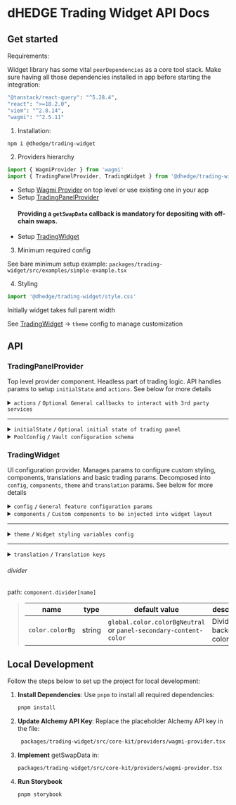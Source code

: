 # dHEDGE Trading Widget API Docs

## Get started

Requirements:

Widget library has some vital `peerDependencies` as a core tool stack. Make sure having all those dependencies installed in app before starting the integration:

```bash
"@tanstack/react-query": "^5.28.4",
"react": ">=18.2.0",
"viem": "^2.8.14",
"wagmi": "^2.5.11"
```

1. Installation:

```bash
npm i @dhedge/trading-widget
```

2. Providers hierarchy

```typescript jsx
import { WagmiProvider } from 'wagmi'
import { TradingPanelProvider, TradingWidget } from '@dhedge/trading-widget'
```

- Setup [Wagmi Provider](https://wagmi.sh/react/api/WagmiProvider) on top level or use existing one in your app
- Setup [TradingPanelProvider](#tradingpanelprovider)
  #### Providing a `getSwapData` callback is mandatory for depositing with off-chain swaps.
- Setup [TradingWidget](#tradingwidget)

3. Minimum required config

See bare minimum setup example: `packages/trading-widget/src/examples/simple-example.tsx`

4. Styling

```typescript jsx
import '@dhedge/trading-widget/style.css'
```

Initially widget takes full parent width

See [TradingWidget](#tradingwidget) -> `theme` config to manage customization

## API

### TradingPanelProvider

Top level provider component. Headless part of trading logic. API handles params to setup `initialState` and `actions`. See below for more details

<details>
<summary><code>actions</code> <code><b>/</b></code> <code>Optional General callbacks to interact with 3rd party services</code></summary>

> | name                           | type                                                                                                                                                                                                                                                                                                                                                                                                   | default value | description                                                                       |
> | ------------------------------ | ------------------------------------------------------------------------------------------------------------------------------------------------------------------------------------------------------------------------------------------------------------------------------------------------------------------------------------------------------------------------------------------------------ | ------------- | --------------------------------------------------------------------------------- |
> | `onUpdateSendTokenInput`       | (payload: Partial\<{ address: `Address`; symbol: `string`; value: `string`; decimals: `number`; isLoading?: `boolean` }\>) => void                                                                                                                                                                                                                                                                     | undefined     | triggers on send token change                                                     |
> | `onUpdateTradingSettings`      | (payload: Partial\<{ slippage: `number \| 'auto'`; minSlippage?: `number` isInfiniteAllowance: `boolean`; isMultiAssetWithdrawalEnabled: `boolean`; isCustomDepositOptionsDisabled?: `boolean`; isMaxSlippageLoading: `boolean` }\>) => void                                                                                                                                                           | undefined     | triggers on trading settings change                                               |
> | `onSetTradingType`             | (payload: `'deposit' \| 'withdraw'`) => void                                                                                                                                                                                                                                                                                                                                                           | undefined     | triggers on trading type change                                                   |
> | `onUpdateTradingModal`         | (payload: Partial\<{ isOpen: `boolean`; status: `'Success' \| 'None' \| 'Mining' \|  'Wallet'` }\>) => void                                                                                                                                                                                                                                                                                            | undefined     | triggers on trading modal change                                                  |
> | `onUpdateTransactions`         | (payload: AddTransaction \| UpdateTransaction \| RemoveTransaction) => void                                                                                                                                                                                                                                                                                                                            | undefined     | triggers on transaction action change                                             |
> | `onTradingSettleError`         | (error: `Error`) => void                                                                                                                                                                                                                                                                                                                                                                               | undefined     | triggers on trading settle error                                                  |
> | `onTransactionError`           | (error: `Error`, action: `TransactionAction` \| `undefined`, chainId?: `ChainId`, txHash?: `Address`) => void                                                                                                                                                                                                                                                                                          | undefined     | triggers on transaction error                                                     |
> | `onTransactionSuccess`         | (data: `WaitForTransactionReceiptReturnType`, action: `TransactionAction` \| `undefined`, link?: `string`) => void                                                                                                                                                                                                                                                                                     | undefined     | triggers on transaction success                                                   |
> | `onTransactionEstimationError` | (error: `EstimationError`, address: `Address`, chainId?: `ChainId`, account?: `Address`) => void                                                                                                                                                                                                                                                                                                       | undefined     | triggers on transaction estimation error                                          |
> | `onTokenSelector`              | (payload: { isOpen: `boolean`; entity: `'token' \| 'pool'` }) => void                                                                                                                                                                                                                                                                                                                                  | undefined     | triggers on token selector change                                                 |
> | `onLog`                        | (eventName: `string`, payload?: `Record<string, unknown>`) => void                                                                                                                                                                                                                                                                                                                                     | undefined     | triggers on log event                                                             |
> | `onSimulateTransaction`        | (payload: { chainId: `ChainId`; from: `Address`: to: `Address`; input: `string`; gas: `number`; value?: `string` }) => Promise<{ link?: `string`; simulation: { status: `boolean`; error_message: `string` } } \| null>                                                                                                                                                                                | undefined     | triggers to simulate transaction and get error details after failed tx estimation |
> | `getSwapData`                  | ({ signal: `AbortSignal`, variables: { chainId: `number`; sourceAddress: `Address`; destinationAddress: `Address`; walletAddress: `Address`; fromAddress: `Address`; amount: `string`; slippage: `string` } }) => Promise<{ destinationAmount: `string`; rawTransaction: `{ data: string }` ; routerKey: `'ONE_INCH' / 'ONE_INCH_V5' / 'ZERO_X' / 'PARASWAP' / 'PARASWAP_V6' / 'ODOS_V2'` } } \| null> | undefined     | provides off chain swap data based on send token value                            |

###### Source: `packages/trading-widget/src/core-kit/providers/index.tsx`

###### Default values: `undefined`

</details>

---

<details>
<summary><code>initialState</code> <code><b>/</b></code> <code>Optional initial state of trading panel</code></summary>

> | name                          | type                                                                                                                                                                                                                                              | default value                                                                                                                                          | description                                                                                     |
> | ----------------------------- | ------------------------------------------------------------------------------------------------------------------------------------------------------------------------------------------------------------------------------------------------- | ------------------------------------------------------------------------------------------------------------------------------------------------------ | ----------------------------------------------------------------------------------------------- |
> | `poolAddress`                 | Address                                                                                                                                                                                                                                           | `AddressZero`                                                                                                                                          | Current active pool address                                                                     |
> | `poolConfigMap`               | Record<Address, PoolConfig>                                                                                                                                                                                                                       | `{}`                                                                                                                                                   | Map of pool configs available for trading                                                       |
> | `settings`                    | { slippage: `number \| 'auto'`; minSlippage?: `number`; isInfiniteAllowance: `boolean`; isMultiAssetWithdrawalEnabled: `boolean`; isCustomDepositOptionsDisabled?: `boolean`; isMaxSlippageLoading: `boolean`; availableAggregators: `string[]` } | { slippage: `'auto'`; isInfiniteAllowance: `false`; isMultiAssetWithdrawalEnabled: `true`; isMaxSlippageLoading: `false`; availableAggregators: `[]` } | Panel settings                                                                                  |
> | `type`                        | 'deposit' \| 'withdraw'                                                                                                                                                                                                                           | `'deposit'`                                                                                                                                            | Trading type                                                                                    |
> | `input`                       | { sendToken: { address: `Address`; symbol: `string`; value: `string`; decimals: `number`; isLoading?: `boolean` }; receiveToken: { address: `Address`; symbol: `string`; value: `string`; decimals: `number`; isLoading?: `boolean` } }           | `poolConfigMap[poolAddress]`                                                                                                                           | Send/receive tokens pair                                                                        |
> | `entryFee`                    | { deposit: `number`; depositWithCustomCooldown: `number`; }                                                                                                                                                                                       | { deposit: `0`; depositWithCustomCooldown: `0.1` }                                                                                                     | Entry fee config map                                                                            |
> | `modal`                       | { isOpen: `boolean`; status: `'Success' \| 'None' \| 'Mining' \|  'Wallet'`; action: `'deposit' \| 'withdraw' \| 'approve  \`; link?: `string`; sendToken: TradingToken \| null; receiveToken: TradingToken \| null }                             | `{ isOpen: `false`,status: `'None'`, receiveToken: `null`, sendToken: `null` }`                                                                        | Trading modal state                                                                             |
> | `transactions`                | { action: `'deposit' \| 'withdraw' \| 'approve'`; symbol: `string`; chainId: `ChainId`; txHash?: `Address` }[]                                                                                                                                    | `[]`                                                                                                                                                   | Pending transactions                                                                            |
> | `poolFallbackData`            | { address: `Address`; managerLogicAddress?: `Address`; poolCompositions: `PoolComposition[]`; tokenPrice?: `string`; apy?: { value: `number`; currency: `'USD' \| 'ETH'` } }                                                                      | { address: `AddressZero` }                                                                                                                             | Current active pool fallback data to override or extend contract's response                     |
> | `defaultChainId`              | number (optional)                                                                                                                                                                                                                                 | undefined                                                                                                                                              | Chain id that will be returned from useNetwork wagmi hook when connected to unsupported network |
> | `customDepositTokensPerChain` | Record<ChainId, TradingToken[]>                                                                                                                                                                                                                   | `undefined`                                                                                                                                            | Per-chain map of extra deposit tokens that are appended to `depositParams.customTokens`.        |

###### Source: `packages/trading-widget/src/core-kit/providers/index.tsx`

###### Default values: `packages/trading-widget/src/core-kit/providers/index.tsx`

</details>

<details>
<summary><code>PoolConfig</code> <code><b>/</b></code> <code>Vault configuration schema</code></summary>

> | name                                        | type                                   | default value | description                                                                                                                             |
> | ------------------------------------------- | -------------------------------------- | ------------- | --------------------------------------------------------------------------------------------------------------------------------------- |
> | `address`                                   | `Address`                              | —             | Vault contract address                                                                                                                  |
> | `symbol`                                    | `string`                               | —             | Vault token symbol                                                                                                                      |
> | `chainId`                                   | `ChainId`                              | —             | Chain identifier where the vault lives                                                                                                  |
> | `depositParams.customTokens`                | `TradingToken[]`                       | `[]`          | List of additional assets accepted for deposits                                                                                         |
> | `depositParams.defaultDepositTokenSymbol`   | `string`                               | `undefined`   | Symbol of token to pre-select by default when switching to the **Deposit** tab                                                          |
> | `withdrawParams.customTokens`               | `TradingToken[]`                       | `[]`          | List of single-asset options available for withdrawals                                                                                  |
> | `withdrawParams.defaultWithdrawTokenSymbol` | `string`                               | `undefined`   | Symbol of token to pre-select by default when switching to the **Withdraw** tab (falls back to first `customTokens` item if undefined). |
> | `deprecated`                                | `boolean`                              | `false`       | Marks vault as deprecated and blocks trading operations                                                                                 |
> | `maintenance`                               | `boolean`                              | `false`       | Enables global vault maintenance mode (blocks deposits & withdrawals)                                                                   |
> | `maintenanceDeposits`                       | `boolean`                              | `false`       | Blocks only deposits                                                                                                                    |
> | `maintenanceWithdrawals`                    | `boolean`                              | `false`       | Blocks only withdrawals                                                                                                                 |
> | `pricingAsset`                              | `{ address: Address; symbol: string }` | `undefined`   | Pricing asset used for limit orders                                                                                                     |

###### Source: `packages/trading-widget/src/core-kit/types/config.types.ts`

</details>

### TradingWidget

UI configuration provider. Manages params to configure custom styling, components, translations and basic trading params. Decomposed into `config`, `components`, `theme` and `translation` params. See below for more details

<details>
<summary><code>config</code> <code><b>/</b></code> <code>General feature configuration params</code></summary>

##### params

> | name                               | type                                                           | default value                | description                                                                                                                                        |
> | ---------------------------------- | -------------------------------------------------------------- | ---------------------------- | -------------------------------------------------------------------------------------------------------------------------------------------------- |
> | `isGeoBlocked`                     | `boolean`                                                      | `false`                      | Restricts depositing action button and conditionally renders GeoBlockAlert component                                                               |
> | `isSanctioned`                     | `boolean`                                                      | `false`                      | Restricts depositing action button and conditionally renders SanctionedAlert component                                                             |
> | `depositQuoteDiffWarningThreshold` | `number`                                                       | `1.5`                        | Deposit slippage absolute percent value warning threshold, Affects styling to warn user                                                            |
> | `depositQuoteDiffErrorThreshold`   | `number`                                                       | `3`                          | Deposit slippage absolute percent value error threshold, Affects styling to warn user                                                              |
> | `defaultWithdrawSlippage`          | `number`                                                       | `[0.1, 0.3, 0.5, 1, 1.5, 3]` | Initial withdraw slippage absolute percent. Further adjustments are available in panel settings                                                    |
> | `defaultSwapTransactionSlippage`   | `number`                                                       | `0.75`                       | Default slippage (%) applied to swap transaction.                                                                                                  |
> | `defaultNoSwapMinDepositAmountGap` | `number`                                                       | `0.1`                        | Default gap (%) for min received vault tokens during no swap deposits.                                                                             |
> | `defaultNotificationDuration`      | `number`                                                       | `10000`                      | Notification duration in ms                                                                                                                        |
> | `defaultLockTime`                  | `string`                                                       | `'24 hours'`                 | Formatted default deposit lock time to be displayed in panel (Long lockup period is used to bypass entry fee and can be managed in panel settings) |
> | `customLockTime`                   | `string`                                                       | `'15 minutes'`               | Formatted custom deposit lock time alternative to be displayed in panel                                                                            |
> | `stablePrecision`                  | `number`                                                       | `3`                          | Number of decimals to be displayed in stables (e.g USDC balance)                                                                                   |
> | `defaultPrecision`                 | `number`                                                       | `6`                          | Number of decimals to be displayed in token values                                                                                                 |
> | `termsOfUseAccepted`               | `boolean`                                                      | `true`                       | Requires user to confirm terms of use by rendering DepositTermsOfUse component before deposit action                                               |
> | `standalone`                       | `boolean`                                                      | `true`                       | Handles token selection in SPA mode                                                                                                                |
> | `isAllAssetsWithdrawOptionDefault` | `boolean`                                                      | `false`                      | Sets "All Assets" withdraw option by default                                                                                                       |
> | `isCustomDepositOptionsDisabled`   | `boolean`                                                      | `false`                      | When enabled, excludes custom deposit tokens and native tokens from deposit options. Only vault's default deposit tokens are available.            |
> | `chainConfig`                      | `Partial<Record<ChainId, { name: string; iconPath: string }>>` | `{}`                         | Sets map of chain `name` and `iconPath`                                                                                                            |
> | `aaveOffchainWithdrawMinValue`     | `number`                                                       | `50`                         | Value in USD when off-chain Aave withdrawal is enabled                                                                                             |
> | `getFallbackIconPath`              | `(tokenName: string) => string`                                | `buildIconLink`              | Fallback token icon path getter                                                                                                                    |
> | `minLimitOrderValue`               | `number`                                                       | `0`                          | Minimum USD value required to create a limit sell order                                                                                            |
> | `limitOrderThemeConfig`            | `ThemeProviderConfigProps`                                     | `{}`                         | Limit sell overlay content theme config                                                                                                            |

##### actions

> | name                 | type                     | default value                 | description                                                                                                                                                                                                                                                                   |
> | -------------------- | ------------------------ | ----------------------------- | ----------------------------------------------------------------------------------------------------------------------------------------------------------------------------------------------------------------------------------------------------------------------------- |
> | `onConnect`          | `() => void`             | `() => {}`                    | Widget has built-in `Connect Wallet` action button that triggers `onConnect` callback assuming starting of abstract wallet connection process. After all the only requirement is to get connected wallet inside wagmi's `useAccount` hook to make trading operations possible |
> | `onAcceptTermsOfUse` | `() => Promise<boolean>` | `() => Promise.resolve(true)` | Callback is triggered after user's approval of Terms of Use statements assuming switching of external `config.termsOfUseAccepted` param to `true` state                                                                                                                       |

###### Source: `packages/trading-widget/src/trading-widget/providers/config-provider`

###### Default values: `packages/trading-widget/src/trading-widget/providers/config-provider/config-provider.defaults.ts`

</details>

<details>
<summary>
<code>components</code>
<code><b>/</b></code>
<code>Custom components to be injected into widget layout</code>
</summary>

> | name                    | type                                | default value             | description                                                                                                                           |
> | ----------------------- | ----------------------------------- | ------------------------- | ------------------------------------------------------------------------------------------------------------------------------------- |
> | `GeoBlockAlert`         | ComponentType                       | `<GeoBlockAlert>`         | Component replaces deposit button while `isGeoBlocked` config param is set to `true`                                                  |
> | `SanctionedAlert`       | ComponentType                       | `<SanctionedAlert>`       | Component replaces deposit button while `isSanctioned` config param is set to `true`                                                  |
> | `MaxSupplyReachedAlert` | ComponentType                       | `<MaxSupplyReachedAlert>` | Component rendered in the deposit meta when the expected total supply exceeds the max cap; warns that the deposit will not go through |
> | `DepositMetaInfo`       | ComponentType                       | `undefined`               | Component is injected into deposit meta part of widget layout nearby TransactionOverviewDisclosure                                    |
> | `WithdrawMetaInfo`      | ComponentType                       | `undefined`               | Component is injected into withdraw meta part of widget layout nearby WithdrawTransactionOverviewDisclosure                           |
> | `CustomDepositMeta`     | ComponentType                       | `undefined`               | Custom extra component injected above deposit meta section in the deposit tab panel (e.g., chart, info, etc.)                         |
> | `Image`                 | ComponentType<ImageProps>           | `<img>`                   | Component optionally can be used to pass `nextjs` Image component to be used for assets rendering                                     |
> | `LogoSpinner`           | ComponentType<SVGProps<SVGElement>> | `<Spinner>`               | Component is injected into widget pending transaction overlay. Assume using of spinning animation                                     |
> | `DepositTermsOfUse`     | ComponentType                       | `undefined`               | Component is injected into `TermsOfUseOverlay` to extend default terms of use statement points                                        |
> | `ActionButton`          | ComponentType                       | `<ActionButton>`          | Component overrides default `ActionButton` and has `ButtonProps` API                                                                  |

###### Source: `packages/trading-widget/src/trading-widget/providers/component-provider/component-provider.tsx`

###### Default values: `undefined`

</details>

---

<details>
<summary>
<code>theme</code>
<code><b>/</b></code>
<code>Widget styling variables config</code>
</summary>

##### global

###### color

path: `global.color[name]`

> | name                     | type   | default value                                | description                           |
> | ------------------------ | ------ | -------------------------------------------- | ------------------------------------- |
> | `colorTextPrimary`       | string | `#ffffff`                                    | Primary text color                    |
> | `colorTextPrimaryHover`  | string | `#ffffffCC`                                  | Primary hover text color              |
> | `colorBorderPrimary`     | string | `global?.color?.colorTextPrimary ?? #ffffff` | Primary border color                  |
> | `colorTextSecondary`     | string | `#9DA2AD`                                    | Secondary text color                  |
> | `colorBgPrimary`         | string | `#1B2432`                                    | Primary bg color                      |
> | `colorBgSecondary`       | string | `#2B313E`                                    | Secondary bg color                    |
> | `colorTextAccent`        | string | `#ffffff`                                    | Accent text color                     |
> | `colorTextAccentHover`   | string | `#ffffffCC`                                  | Accent hover text color               |
> | `colorBgAccentFrom`      | string | `#73D393`                                    | Accent bg gradient `from` color       |
> | `colorBgAccentTo`        | string | `#34855E`                                    | Accent bg gradient `to` color         |
> | `colorBgAccentFromHover` | string | `#73D393CC`                                  | Accent hover bg gradient `from` color |
> | `colorBgAccentToHover`   | string | `#162435`                                    | Accent hover bg gradient `to` color   |
> | `colorTextNeutral`       | string | `#9DA2AD80`                                  | Neutral text color                    |
> | `colorBgNeutral`         | string | `#9DA2AD33`                                  | Neutral bg color                      |
> | `colorTextLoading`       | string | `#ffffff99`                                  | Loading text color                    |
> | `colorTextError`         | string | `#EF4444`                                    | Error text color                      |
> | `colorTextWarning`       | string | `#AFA58D`                                    | Warning text color                    |
> | `colorTextSuccess`       | string | `#73D393`                                    | Success text color                    |
> | `colorIcon`              | string | `global?.color?.colorTextPrimary ?? #ffffff` | Icon color                            |
> | `colorIconHover`         | string | `global?.color?.colorIconHover ?? #ffffffCC` | Icon hover color                      |
> | `colorScrollbar`         | string | `#73D39380`                                  | Scrollbar color                       |

###### size

path: `global.size[name]`

> | name                  | type   | default value                                | description            |
> | --------------------- | ------ | -------------------------------------------- | ---------------------- |
> | `gap`                 | string | `0.25rem`                                    | General flex gap       |
> | `spacer`              | string | `4px`                                        | General spacer         |
> | `fontSizeBase`        | string | `16px`                                       | Font size base         |
> | `lineHeightBase`      | string | `24px`                                       | Line height base       |
> | `fontSizeXs`          | string | `12px`                                       | Font size xs           |
> | `lineHeightXs`        | string | `16px`                                       | Line height xs         |
> | `fontSizeSm`          | string | `14px`                                       | Font size sm           |
> | `lineHeightSm`        | string | `20px`                                       | Line height sm         |
> | `fontSizeLg`          | string | `18px`                                       | Font size lg           |
> | `lineHeightLg`        | string | `28px`                                       | Line height lg         |
> | `iconSize`            | string | `20px`                                       | Icon size base         |
> | `iconSizeSm`          | string | `24px`                                       | Icon size sm           |
> | `iconSecondarySize`   | string | `16px`                                       | Icon secondary size    |
> | `iconSecondarySizeSm` | string | `16px`                                       | Icon secondary size sm |
> | `labelFontSize`       | string | `config?.global?.size?.fontSizeXs ?? 12px`   | Label font size        |
> | `labelLineHeight`     | string | `config?.global?.size?.lineHeightXs ?? 16px` | Label font size        |
> | `labelLineHeight`     | string | `config?.global?.size?.lineHeightXs ?? 16px` | Label font size        |

###### style

path: `global.style[name]`

> | name                 | type   | default value | description                  |
> | -------------------- | ------ | ------------- | ---------------------------- |
> | `radiusPrimary`      | string | `1rem`        | General border radius        |
> | `radiusSecondary`    | string | `1rem`        | Secondary border radius      |
> | `fontWeightLight`    | string | `300`         | Font weight light            |
> | `fontWeightMedium`   | string | `500`         | Font weight medium           |
> | `fontWeightBold`     | string | `700`         | Font weight bold             |
> | `actionOpacity`      | string | `1`           | Action element opacity       |
> | `actionOpacityHover` | string | `0.8`         | Action hover element opacity |

##### component

###### notification

path: `component.notification[name]`

> | name            | type   | default value                                        | description           |
> | --------------- | ------ | ---------------------------------------------------- | --------------------- |
> | `color.colorBg` | string | `config?.global?.color?.colorBgSecondary ?? #2B313E` | Notification bg color |

###### popup

path: `component.popup[name]`

> | name                | type   | default value                                          | description      |
> | ------------------- | ------ | ------------------------------------------------------ | ---------------- |
> | `color.colorText`   | string | `config?.global?.color?.colorTextSecondary ?? #9DA2AD` | Popup text color |
> | `color.colorBg`     | string | `config?.global?.color?.colorBgSecondary ?? #2B313E`   | Popup bg color   |
> | `color.colorBorder` | string | `config?.global?.color?.colorTextSecondary ?? #9DA2AD` | Popup bg color   |
> | `size.fontSize`     | string | `config?.global?.size?.fontSizeXs ?? 12px`             | Popup font size  |

###### popupList

path: `component.popupList[name]`

> | name               | type   | default value | description                   |
> | ------------------ | ------ | ------------- | ----------------------------- |
> | `color.itemBgEven` | string | `transparent` | Popup list even item bg color |
> | `color.itemBgOdd`  | string | `#2A3648`     | Popup list odd item bg color  |
> | `color.headerBg`   | string | `#1B2432`     | Popup list header bg color    |

###### tabGroup

path: `component.tabGroup[name]`

> | name      | type   | default value            | description              |
> | --------- | ------ | ------------------------ | ------------------------ |
> | `size.px` | string | `global.size.spacer * 3` | Tab group padding inline |

###### tabList

path: `component.tabList[name]`

> | name            | type   | default value                  | description               |
> | --------------- | ------ | ------------------------------ | ------------------------- |
> | `color.colorBg` | string | `#181C25`                      | Tab list bg color         |
> | `style.radius`  | string | `global.style.radiusSecondary` | Tab list border radius    |
> | `size.px`       | string | `global.size.spacer * 3`       | Tab list padding inline   |
> | `size.py`       | string | `global.size.spacer * 2`       | Tab list padding vertical |

###### tabContent

path: `component.tabContent[name]`

> | name       | type   | default value            | description                |
> | ---------- | ------ | ------------------------ | -------------------------- |
> | `size.pt`  | string | `global.size.spacer * 3` | Tab content padding top    |
> | `size.px`  | string | `0px`                    | Tab content padding inline |
> | `size.pb`  | string | `global.size.spacer * 9` | Tab content padding bottom |
> | `size.gap` | string | `global.size.spacer * 2` | Tab content flex gap       |

###### tab

path: `component.tab[name]`

> | name                    | type   | default value                        | description           |
> | ----------------------- | ------ | ------------------------------------ | --------------------- |
> | `size.px`               | string | `global.size.spacer * 9`             | Tab padding inline    |
> | `size.py`               | string | `global.size.spacer * 3`             | Tab padding block     |
> | `size.fontSize`         | string | `global.size.fontSizeSm`             | Tab font size         |
> | `color.colorBg`         | string | `global.color.colorBgNeutral`        | Tab bg color          |
> | `color.colorText`       | string | `global.color.colorTextNeutral`      | Tab text color        |
> | `color.selectColorText` | string | `global.color.colorTextPrimary`      | Tab select text color |
> | `color.colorTextHover`  | string | `global.color.colorTextPrimaryHover` | Tab hover text color  |
> | `style.fontWeight`      | string | `global.style.fontWeightBold`        | Tab font weight       |
> | `style.lineHeight`      | string | `global.size.lineHeightSm`           | Tab line height       |

###### balance

path: `component.balance[name]`

> | name                   | type   | default value                     | description               |
> | ---------------------- | ------ | --------------------------------- | ------------------------- |
> | `size.px`              | string | `global.size.spacer * 3`          | Balance padding inline    |
> | `size.gap`             | string | `global.size.gap`                 | Balance flex gap          |
> | `size.fontSize`        | string | `global.size.fontSizeLg`          | Balance font size         |
> | `size.lineHeight`      | string | `global.size.lineHeightLg`        | Balance line height       |
> | `size.priceFontSize`   | string | `global.size.fontSizeBase`        | Balance price font size   |
> | `size.priceLineHeight` | string | `global.size.lineHeightBase`      | Balance price line height |
> | `color.colorText`      | string | `global.color.colorTextPrimary`   | Balance text color        |
> | `color.priceColorText` | string | `global.color.colorTextSecondary` | Balance price text color  |

###### inputGroup

path: `component.inputGroup[name]`

> | name       | type   | default value            | description                |
> | ---------- | ------ | ------------------------ | -------------------------- |
> | `size.px`  | string | `global.size.spacer * 3` | Input group padding inline |
> | `size.gap` | string | `global.size.gap`        | Input group flex gap       |

###### input

path: `component.input[name]`

> | name                      | type   | default value                     | description                 |
> | ------------------------- | ------ | --------------------------------- | --------------------------- |
> | `size.px`                 | string | `global.size.spacer * 3`          | Input padding inline        |
> | `size.py`                 | string | `global.size.spacer * 2`          | Input padding block         |
> | `size.gap`                | string | `global.size.gap * 2`             | Input flex gap              |
> | `size.priceGap`           | string | `global.size.gap * 2`             | Input flex gap              |
> | `size.iconSize`           | string | `global.size.iconSize`            | Input icon size             |
> | `size.iconSizeSm`         | string | `global.size.iconSizeSm`          | Input icon size sm          |
> | `size.labelFontSize`      | string | `global.size.fontSizeSm`          | Input label line height     |
> | `size.labelLineHeight`    | string | `global.size.lineHeightSm`        | Input label font size       |
> | `size.fontSize`           | string | `global.size.fontSizeSm`          | Input font size             |
> | `size.lineHeight`         | string | `global.size.lineHeightSm`        | Input line height           |
> | `size.fontSizeLg`         | string | `global.size.fontSizeLg`          | Input font size lg          |
> | `size.lineHeightLg`       | string | `global.size.lineHeightLg`        | Input line height lg        |
> | `size.tokenFontSize`      | string | `global.size.fontSizeXs`          | Input token font size       |
> | `size.tokenLineHeight`    | string | `global.size.lineHeightXs`        | Input token line height     |
> | `size.tokenFontSizeSm`    | string | `global.size.fontSizeBase`        | Input token font size sm    |
> | `size.tokenLineHeightSm`  | string | `global.size.lineHeightBase`      | Input token line height sm  |
> | `size.buttonPx`           | string | `global.size.spacer * 2`          | Input button padding inline |
> | `size.buttonPy`           | string | `global.size.spacer`              | Input button padding block  |
> | `size.buttonFontSize`     | string | `global?.size?.fontSizeXs`        | Input button font size      |
> | `size.buttonLineHeight`   | string | `global?.size?.lineHeightXs`      | Input button line height    |
> | `color.textColor`         | string | `global.color.colorTextPrimary`   | Input text color            |
> | `color.loadingTextColor`  | string | `global.color.colorTextLoading`   | Input loading text color    |
> | `color.bgColor`           | string | `global.color.colorBgNeutral`     | Input bg color              |
> | `color.bgColorFocus`      | string | `transparent`                     | Input bg color              |
> | `color.borderColor`       | string | `#4C505B`                         | Input border color          |
> | `color.borderColorFocus`  | string | `global.color.colorTextPrimary`   | Input border focus color    |
> | `color.placeholderColor`  | string | `global.color.colorTextSecondary` | Input placeholder color     |
> | `color.buttonBgColor`     | string | `global.color.colorBgSecondary`   | Input button bg color       |
> | `color.buttonBorderColor` | string | `global.color.colorBgAccentTo`    | Input button border color   |
> | `color.buttonTextColor`   | string | `global.color.colorTextPrimary`   | Input button text color     |
> | `style.radius`            | string | `global.style.radiusPrimary`      | Input border radius         |
> | `style.labelFontWeight`   | string | `global.style.fontWeightLight`    | Input label font weight     |
> | `style.fontWeight`        | string | `global.style.fontWeightLight`    | Input font weight           |
> | `style.tokenFontWeight`   | string | `global.style.fontWeightLight`    | Input token font weight     |
> | `style.buttonRadius`      | string | `30px`                            | Input button border radius  |

###### tooltip

path: `component.tooltip[name]`

> | name              | type   | default value | description      |
> | ----------------- | ------ | ------------- | ---------------- |
> | `color.colorBg`   | string | `#12171F`     | Tooltip bg color |
> | `color.colorText` | string | `#ffffff`     | Tooltip bg color |

###### switch

path: `component.switch[name]`

> | name                   | type   | default value | description                 |
> | ---------------------- | ------ | ------------- | --------------------------- |
> | `color.colorBgChecked` | string | `#152E4D`     | Switch checked bg color     |
> | `color.colorBg`        | string | `#4C505B`     | Switch unchecked bg color   |
> | `color.color`          | string | ``            | Switch unchecked text color |
> | `color.colorChecked`   | string | ``            | Switch checked text color   |

###### actionButton

path: `component.actionButton[name]`

> | name                            | type   | default value                         | description                                |
> | ------------------------------- | ------ | ------------------------------------- | ------------------------------------------ |
> | `size.borderWidth`              | string | `1px`                                 | Action button border width                 |
> | `color.colorBgFrom`             | string | `global.color.colorBgAccentFrom`      | Action button bg gradient color from       |
> | `color.colorBgTo`               | string | `global.color.colorBgAccentTo`        | Action button bg gradient color to         |
> | `color.colorBgFromHover`        | string | `global.color.colorBgAccentFromHover` | Action button hover bg gradient color from |
> | `color.colorBgToHover`          | string | `global.color.colorBgAccentTo`        | Action button hover bg gradient color to   |
> | `color.colorBorder`             | string | `global.color.colorBgAccentFrom`      | Action button border color                 |
> | `color.colorText`               | string | `global.color.colorTextAccent`        | Action button text color                   |
> | `color.colorText`               | string | `global.color.colorTextAccent`        | Action button text color                   |
> | `color.outlineColorBorder`      | string | `#ffffff33`                           | Action outline button border color         |
> | `color.outlineColorBorderHover` | string | `#ffffffCC`                           | Action outline button hover border color   |
> | `color.outlineColorText`        | string | `global.color.colorTextPrimary`       | Action outline button text color           |

###### meta

path: `component.meta[name]`

> | name                        | type   | default value                        | description                 |
> | --------------------------- | ------ | ------------------------------------ | --------------------------- |
> | `size.gap`                  | string | `global.size.gap`                    | Meta flex gap               |
> | `size.px`                   | string | `global.size.spacer * 3`             | Meta padding inline         |
> | `size.fontSize`             | string | `global.size.fontSizeXs`             | Meta font size              |
> | `size.lineHeight`           | string | `global.size.lineHeightXs`           | Meta line height            |
> | `size.emphasisedFontSize`   | string | `global.size.fontSizeSm`             | Meta font size emphasised   |
> | `size.emphasisedLineHeight` | string | `global.size.lineHeightSm`           | Meta line height emphasised |
> | `color.linkTextColor`       | string | `global.color.colorBgAccentFrom`     | Meta link text color        |
> | `color.panelBgHover`        | string | `config.global.color.colorBgNeutral` | Meta panel hover bg         |

###### Source: `packages/trading-widget/src/trading-widget/providers/theme-provider/theme-provider.tsx`

###### Default values: `undefined`

</details>

---

<details>
<summary>
<code>translation</code>
<code><b>/</b></code>
<code>Translation keys</code>
</summary>|

> | name                                | type   | default value                                                                                                                                                                                              | description |
> | ----------------------------------- | ------ | ---------------------------------------------------------------------------------------------------------------------------------------------------------------------------------------------------------- | ----------- |
> | `depositSlippageWarning`            | string | Excludes entry fee.                                                                                                                                                                                        |             |
> | `withdrawSlippageWarning`           | string | Slippage only applies to single asset withdrawals and withdrawals from vaults with debt positions in Aave.                                                                                                 |             |
> | `minSlippageWarning`                | string | Flexible min slippage value that is likely enough to process the transaction.                                                                                                                              |             |
> | `highSlippageWarning`               | string | We recommend using another asset to trade with lower slippage.                                                                                                                                             |             |
> | `recommendedMinSlippage`            | string | Recommended Min Slippage                                                                                                                                                                                   |             |
> | `projectedDailyEarningsTooltip`     | string | Projected daily earnings are based on the current APY and may differ from actual earnings.                                                                                                                 |             |
> | `dailyEarnings`                     | string | Daily Earnings                                                                                                                                                                                             |             |
> | `projectedYearlyEarningsTooltip`    | string | Projected yearly earnings are based on the current APY and may differ from actual earnings.                                                                                                                |             |
> | `yearlyEarnings`                    | string | Yearly Earnings                                                                                                                                                                                            |             |
> | `fullReceiveDetails`                | string | See full details influencing what you will receive.                                                                                                                                                        |             |
> | `tradeDetails`                      | string | Trade details                                                                                                                                                                                              |             |
> | `maxSlippage`                       | string | Max slippage                                                                                                                                                                                               |             |
> | `minReceiveAmount`                  | string | You will receive no less than this amount.                                                                                                                                                                 |             |
> | `minReceived`                       | string | Minimum Received                                                                                                                                                                                           |             |
> | `estimatedMultiAssetFractions`      | string | Estimated multi asset fractions                                                                                                                                                                            |             |
> | `infinite`                          | string | Infinite                                                                                                                                                                                                   |             |
> | `tokenAllowance`                    | string | Token Allowance                                                                                                                                                                                            |             |
> | `entryFee`                          | string | Entry Fee                                                                                                                                                                                                  |             |
> | `entryFeeExplanation`               | string | When you deposit, the token takes a small entry fee. This fee helps cover the costs when we rebalance the underlying funds, and it's shared among all token holders.                                       |             |
> | `minDepositUsd`                     | string | Minimum deposit in USD.                                                                                                                                                                                    |             |
> | `minDeposit`                        | string | Minimum Deposit                                                                                                                                                                                            |             |
> | `tokensLockTime`                    | string | Purchased tokens will have a {lockTime} lock.                                                                                                                                                              |             |
> | `slippageTolerance`                 | string | Slippage tolerance                                                                                                                                                                                         |             |
> | `bypassEntryFee`                    | string | Bypass Entry Fee                                                                                                                                                                                           |             |
> | `tokenAmountToApprove`              | string | Amount of tokens to be approved.                                                                                                                                                                           |             |
> | `auto`                              | string | Auto                                                                                                                                                                                                       |             |
> | `lengthenLockup`                    | string | Lengthen lockup to remove entry fee                                                                                                                                                                        |             |
> | `deposit`                           | string | Buy                                                                                                                                                                                                        |             |
> | `withdraw`                          | string | Sell                                                                                                                                                                                                       |             |
> | `max`                               | string | Max                                                                                                                                                                                                        |             |
> | `allAssets`                         | string | All Assets                                                                                                                                                                                                 |             |
> | `all`                               | string | All                                                                                                                                                                                                        |             |
> | `sell`                              | string | Sell                                                                                                                                                                                                       |             |
> | `receiveEstimated`                  | string | Receive (estimated)                                                                                                                                                                                        |             |
> | `confirmInWallet`                   | string | Please confirm in wallet                                                                                                                                                                                   |             |
> | `pending`                           | string | Pending...                                                                                                                                                                                                 |             |
> | `approve`                           | string | Approve                                                                                                                                                                                                    |             |
> | `connectWallet`                     | string | Connect Wallet                                                                                                                                                                                             |             |
> | `minimumPurchase`                   | string | Minimum purchase is {value}                                                                                                                                                                                |             |
> | `poolIsInactive`                    | string | {poolSymbol} token is no longer active. Please withdraw from them.                                                                                                                                         |             |
> | `poolDepositsAreMaintenance`        | string | {poolSymbol} token is under maintenance. Deposits are temporarily blocked.                                                                                                                                 |             |
> | `poolWithdrawalsAreMaintenance`     | string | {poolSymbol} token is under maintenance. Withdrawals are temporarily blocked.                                                                                                                              |             |
> | `poolIsPrivate`                     | string | This vault is currently private                                                                                                                                                                            |             |
> | `confirmMaxSlippage`                | string | Confirm {slippagePercentage}% max slippage                                                                                                                                                                 |             |
> | `withdrawalLiquidityDisabled`       | string | Intended withdraw value is greater than available liquidity ({value})                                                                                                                                      |             |
> | `withdrawCooldown`                  | string | You can sell your {tokenSymbol} tokens in {cooldownEndTime}                                                                                                                                                |             |
> | `termsOfUse`                        | string | Terms Of Use                                                                                                                                                                                               |             |
> | `termOfUseDepositListTitle`         | string | Please know the following before depositing                                                                                                                                                                |             |
> | `termOfUseDepositAssetSlippage`     | string | When exiting, investors receive single asset or the underlying vault assets. Withdraw slippage can be customized in withdraw settings                                                                      |             |
> | `termOfUseDepositBugs`              | string | There may be interface bugs on the platform                                                                                                                                                                |             |
> | `termOfUseDepositDowntime`          | string | There may be interface downtime (planned and unplanned)                                                                                                                                                    |             |
> | `termOfUseDepositAuditRisk`         | string | Smart contracts are audited but a risk is still present                                                                                                                                                    |             |
> | `termOfUseDepositAccept`            | string | Accept & Deposit                                                                                                                                                                                           |             |
> | `back`                              | string | Back                                                                                                                                                                                                       |             |
> | `done`                              | string | Done                                                                                                                                                                                                       |             |
> | `termOfUseWithdrawAcceptLabel`      | string | I understand and accept the withdraw terms                                                                                                                                                                 |             |
> | `termOfUseWithdrawPoint1`           | string | Withdrawal requests are intended to settle in USDC. In rare cases where market conditions or high slippage prevent a USDC swap, the order may be settled in the underlying tokens of the respective vault. |             |
> | `termOfUseWithdrawPoint2`           | string | Revoking token approval after placing an order will prevent the order from being executed.                                                                                                                 |             |
> | `highSlippage`                      | string | High Slippage Alert                                                                                                                                                                                        |             |
> | `responsibleHighSlippage`           | string | By proceeding with this trade, you acknowledge and accept the possibility of experiencing high slippage, resulting in a potential difference between the expected and executed price.                      |             |
> | `highSlippageListTitle`             | string | Please consider the following before confirming                                                                                                                                                            |             |
> | `highSlippageQuoteDiff`             | string | Be aware that the final amount of assets you receive may be different from the initially quoted value.                                                                                                     |             |
> | `highSlippageRisk`                  | string | Ensure that you understand the risks associated with high slippage and are comfortable proceeding with the trade.                                                                                          |             |
> | `confirm`                           | string | Confirm                                                                                                                                                                                                    |             |
> | `selectToken`                       | string | Select Token                                                                                                                                                                                               |             |
> | `sendingOrderToWallet`              | string | Sending order to your wallet                                                                                                                                                                               |             |
> | `settingUpTx`                       | string | Setting up transaction                                                                                                                                                                                     |             |
> | `miningTx`                          | string | Processing                                                                                                                                                                                                 |             |
> | `approveSpending`                   | string | Approve {symbol} spending                                                                                                                                                                                  |             |
> | `pay`                               | string | Pay                                                                                                                                                                                                        |             |
> | `multiAssetFractions`               | string | multi asset fractions                                                                                                                                                                                      |             |
> | `swappableAssets`                   | string | swappable assets                                                                                                                                                                                           |             |
> | `explorer`                          | string | Explorer                                                                                                                                                                                                   |             |
> | `as`                                | string | As                                                                                                                                                                                                         |             |
> | `switchNetwork`                     | string | Switch Network                                                                                                                                                                                             |             |
> | `depositAction`                     | string | Buy                                                                                                                                                                                                        |             |
> | `withdrawAction`                    | string | Sell                                                                                                                                                                                                       |             |
> | `swapAction`                        | string | Swap                                                                                                                                                                                                       |             |
> | `unrollAction`                      | string | Unroll                                                                                                                                                                                                     |             |
> | `unrollAndClaimAction`              | string | Claim                                                                                                                                                                                                      |             |
> | `claimAction`                       | string | Claim Without Swap                                                                                                                                                                                         |             |
> | `claimLabel`                        | string | Claim Assets                                                                                                                                                                                               |             |
> | `createLimitSellOrder`              | string | Stop order set                                                                                                                                                                                             |             |
> | `swapAndClaimTo`                    | string | Swap and claim assets to                                                                                                                                                                                   |             |
> | `initWithdrawDescription`           | string | Unroll                                                                                                                                                                                                     |             |
> | `initWithdrawTooltip`               | string | Unroll prepares assets for single asset withdrawal                                                                                                                                                         |             |
> | `completeWithdrawDescription`       | string | Claim                                                                                                                                                                                                      |             |
> | `completeWithdrawTooltip`           | string | This final step swaps all assets to a single asset and sends it to your wallet                                                                                                                             |             |
> | `unrollAndClaimDescription`         | string | Claim                                                                                                                                                                                                      |             |
> | `limitOrderWithdrawDescription`     | string | You are about to create a withdrawal request. Your vault tokens will be withdrawn within a few minutes.                                                                                                    |             |
> | `total`                             | string | Total:                                                                                                                                                                                                     |             |
> | `showAll`                           | string | Show All                                                                                                                                                                                                   |             |
> | `hide`                              | string | Hide                                                                                                                                                                                                       |             |
> | `refreshSwapQuoteTooltip`           | string | Refresh swap quote                                                                                                                                                                                         |             |
> | `proceedWithNextStep`               | string | Please proceed with the next step.                                                                                                                                                                         |             |
> | `aggregatorsLabel`                  | string | Swap source                                                                                                                                                                                                |             |
> | `aggregatorsTooltip`                | string | Choose which aggregators to use for your trades.                                                                                                                                                           |             |
> | `batchTransactionsLabel`            | string | Batch transactions                                                                                                                                                                                         |             |
> | `batchTransactionsSwitchLabel`      | string | Batch                                                                                                                                                                                                      |             |
> | `batchTransactionsTooltip`          | string | Group approve and trade calls into a single batch transaction. Disable if you prefer separate prompts.                                                                                                     |             |
> | `openLimitOrderAfterBuySwitchLabel` | string | Add Stop Order                                                                                                                                                                                             |             |
> | `orderingLabel`                     | string | Ordering                                                                                                                                                                                                   |             |
> | `paidLabel`                         | string | Paid                                                                                                                                                                                                       |             |
> | `priceLabel`                        | string | Price                                                                                                                                                                                                      |             |
> | `transactionLabel`                  | string | Transaction                                                                                                                                                                                                |             |
> | `stopOrder`                         | string | Stop Order                                                                                                                                                                                                 |             |
> | `send`                              | string | Send                                                                                                                                                                                                       |             |
> | `cooldown`                          | string | Cooldown                                                                                                                                                                                                   |             |
> | `delete`                            | string | Delete                                                                                                                                                                                                     |             |
> | `withdrawalRequest`                 | string | Withdrawal request                                                                                                                                                                                         |             |
> | `deleteWithdrawalRequest`           | string | Delete withdrawal request                                                                                                                                                                                  |             |
> | `insufficientBalance`               | string | Insufficient Balance                                                                                                                                                                                       |             |
> | `expectToReceiveUsdcSoon`           | string | Expect to receive your USDC over the next few minutes                                                                                                                                                      |             |

###### Source: `packages/trading-widget/src/trading-widget/providers/translation-provider/translation-provider.tsx`

###### Default values: `packages/trading-widget/src/trading-widget/providers/translation-provider/translation-provider.defaults.ts`

</details>

###### divider

path: `component.divider[name]`

> | name            | type   | default value                                                    | description              |
> | --------------- | ------ | ---------------------------------------------------------------- | ------------------------ |
> | `color.colorBg` | string | `global.color.colorBgNeutral` or `panel-secondary-content-color` | Divider background color |

## Local Development

Follow the steps below to set up the project for local development:

1. **Install Dependencies**:
   Use `pnpm` to install all required dependencies:

   ```bash
   pnpm install
   ```

2. **Update Alchemy API Key**: Replace the placeholder Alchemy API key in the file:

   ```bash
    packages/trading-widget/src/core-kit/providers/wagmi-provider.tsx
   ```

3. **Implement** getSwapData in:
   ```bash
   packages/trading-widget/src/core-kit/providers/wagmi-provider.tsx
   ```
4. **Run Storybook**
   ```bash
   pnpm storybook
   ```
